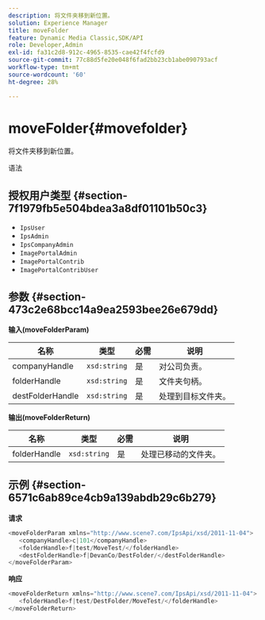 ```yaml
---
description: 将文件夹移到新位置。
solution: Experience Manager
title: moveFolder
feature: Dynamic Media Classic,SDK/API
role: Developer,Admin
exl-id: fa31c2d8-912c-4965-8535-cae42f4fcfd9
source-git-commit: 77c88d5fe20e048f6fad2bb23cb1abe090793acf
workflow-type: tm+mt
source-wordcount: '60'
ht-degree: 28%

---
```


# moveFolder{#movefolder}

将文件夹移到新位置。

语法

## 授权用户类型 {#section-7f1979fb5e504bdea3a8df01101b50c3}

* `IpsUser`
* `IpsAdmin`
* `IpsCompanyAdmin`
* `ImagePortalAdmin`
* `ImagePortalContrib`
* `ImagePortalContribUser`

## 参数 {#section-473c2e68bcc14a9ea2593bee26e679dd}

**输入(moveFolderParam)**

| 名称 | 类型 | 必需 | 说明 |
|---|---|---|---|
| companyHandle | `xsd:string` | 是 | 对公司负责。 |
| folderHandle | `xsd:string` | 是 | 文件夹句柄。 |
| destFolderHandle | `xsd:string` | 是 | 处理到目标文件夹。 |

**输出(moveFolderReturn)**

| 名称 | 类型 | 必需 | 说明 |
|---|---|---|---|
| folderHandle | `xsd:string` | 是 | 处理已移动的文件夹。 |

## 示例 {#section-6571c6ab89ce4cb9a139abdb29c6b279}

**请求**

```java
<moveFolderParam xmlns="http://www.scene7.com/IpsApi/xsd/2011-11-04">
   <companyHandle>c|101</companyHandle>
   <folderHandle>f|test/MoveTest/</folderHandle>
   <destFolderHandle>f|DevanCo/DestFolder/</destFolderHandle>
</moveFolderParam>
```

**响应**

```java
<moveFolderReturn xmlns="http://www.scene7.com/IpsApi/xsd/2011-11-04">
   <folderHandle>f|test/DestFolder/MoveTest/</folderHandle>
</moveFolderReturn>
```
